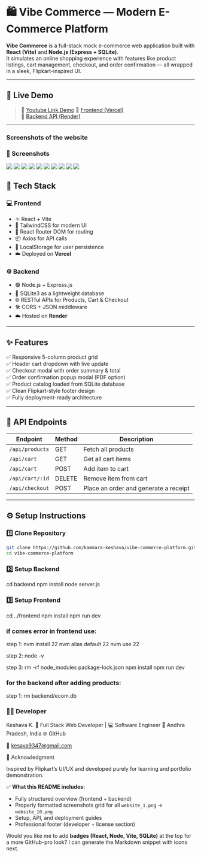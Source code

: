 # 🛍️ Vibe Commerce — Modern E-Commerce Platform

**Vibe Commerce** is a full-stack mock e-commerce web application built with **React (Vite)** and **Node.js (Express + SQLite)**.  
It simulates an online shopping experience with features like product listings, cart management, checkout, and order confirmation — all wrapped in a sleek, Flipkart-inspired UI.

---

## 🚀 Live Demo
> 🔗 [Youtube Link Demo](https://www.youtube.com/watch?v=lhUhdnYIbrY)
> 🔗 [Frontend (Vercel)](#)  
> 🔗 [Backend API (Render)](#)


---
### Screenshots of the website
### 📸 Screenshots

![](website_images/website_1.png)
![](website_images/website_2.png)
![](website_images/website_3.png)
![](website_images/website_4.png)
![](website_images/website_5.png)
![](website_images/website_6.png)
![](website_images/website_7.png)
![](website_images/website_8.png)
![](website_images/website_9.png)
![](website_images/website_10.png)





## 🧠 Tech Stack

### 💻 Frontend
- ⚛️ React + Vite  
- 🎨 TailwindCSS for modern UI  
- 🧭 React Router DOM for routing  
- 📦 Axios for API calls  
- 💾 LocalStorage for user persistence  
- ☁️ Deployed on **Vercel**

### ⚙️ Backend
- 🟢 Node.js + Express.js  
- 💾 SQLite3 as a lightweight database  
- 🌐 RESTful APIs for Products, Cart & Checkout  
- 🛠️ CORS + JSON middleware  
- ☁️ Hosted on **Render**

---

## ✨ Features

✅ Responsive 5-column product grid  
✅ Header cart dropdown with live update  
✅ Checkout modal with order summary & total  
✅ Order confirmation popup modal (PDF option)  
✅ Product catalog loaded from SQLite database  
✅ Clean Flipkart-style footer design  
✅ Fully deployment-ready architecture  

---


## 🧾 API Endpoints

| Endpoint | Method | Description |
|-----------|---------|-------------|
| `/api/products` | GET | Fetch all products |
| `/api/cart` | GET | Get all cart items |
| `/api/cart` | POST | Add item to cart |
| `/api/cart/:id` | DELETE | Remove item from cart |
| `/api/checkout` | POST | Place an order and generate a receipt |

---

## ⚙️ Setup Instructions

### 1️⃣ Clone Repository
```bash
git clone https://github.com/kammara-keshava/vibe-commerce-platform.git
cd vibe-commerce-platform
```



### 2️⃣ Setup Backend
cd backend
npm install
node server.js





### 3️⃣ Setup Frontend
cd ../frontend
npm install
npm run dev


### if comes error in frontend use:

step 1:   nvm install 22
nvm alias default 22
nvm use 22

step 2:   node -v

step 3: rm -rf node_modules package-lock.json
npm install
npm run dev

### for the backend after adding products:

step 1: rm backend/ecom.db


### 🧑‍💻 Developer

Keshava K.
💼 Full Stack Web Developer | 💻 Software Engineer
📍 Andhra Pradesh, India
🌐 GitHub

📧 kesava9347@gmail.com




💬 Acknowledgment

Inspired by Flipkart’s UI/UX and developed purely for learning and portfolio demonstration.


✅ **What this README includes:**
- Fully structured overview (frontend + backend)  
- Properly formatted screenshots grid for all `website_1.png` → `website_10.png`  
- Setup, API, and deployment guides  
- Professional footer (developer + license section)

Would you like me to add **badges (React, Node, Vite, SQLite)** at the top for a more GitHub-pro look? I can generate the Markdown snippet with icons next.